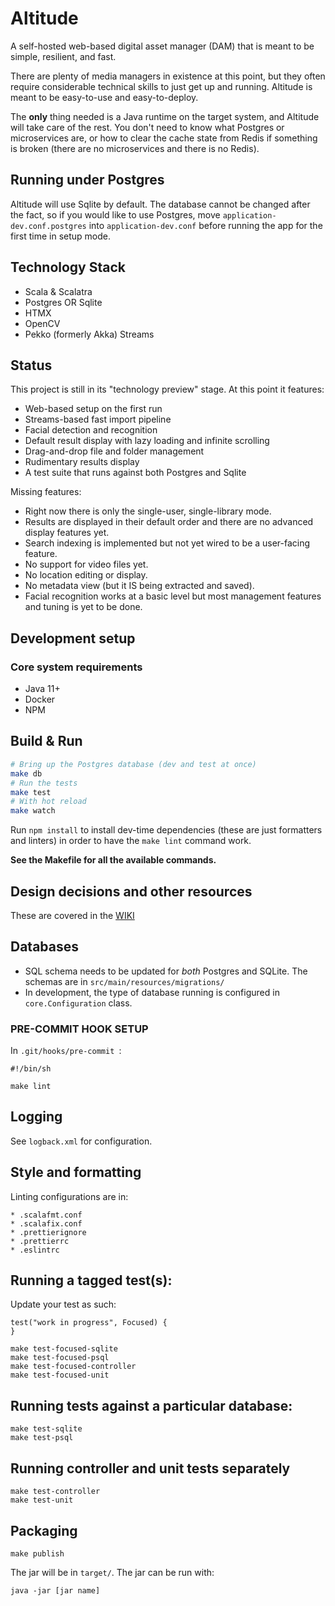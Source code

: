 # Altitude #

A self-hosted web-based digital asset manager (DAM) that is meant to be simple, resilient, and fast.

There are plenty of media managers in existence at this point, but they often require considerable technical
skills to just get up and running. Altitude is meant to be easy-to-use and easy-to-deploy.

The **only** thing needed is a Java runtime on the target system, and Altitude will take care 
of the rest. You don't need to know what Postgres or microservices are, or how to clear the cache state 
from Redis if something is broken (there are no microservices and there is no Redis).

## Running under Postgres
Altitude will use Sqlite by default. The database cannot be changed after the fact, so if you would like to use Postgres, 
move `application-dev.conf.postgres` into `application-dev.conf` before running the app for the first time
in setup mode.

## Technology Stack

* Scala & Scalatra
* Postgres OR Sqlite
* HTMX
* OpenCV
* Pekko (formerly Akka) Streams

## Status

This project is still in its "technology preview" stage. At this point it features:

* Web-based setup on the first run
* Streams-based fast import pipeline
* Facial detection and recognition
* Default result display with lazy loading and infinite scrolling
* Drag-and-drop file and folder management
* Rudimentary results display
* A test suite that runs against both Postgres and Sqlite

Missing features:

* Right now there is only the single-user, single-library mode.
* Results are displayed in their default order and there are no advanced display features yet.
* Search indexing is implemented but not yet wired to be a user-facing feature.
* No support for video files yet.
* No location editing or display.
* No metadata view (but it IS being extracted and saved).
* Facial recognition works at a basic level but most management features and tuning is yet to be done.

## Development setup

### Core system requirements

* Java 11+
* Docker
* NPM

## Build & Run

```sh
# Bring up the Postgres database (dev and test at once)
make db
# Run the tests
make test
# With hot reload
make watch
```

Run `npm install` to install dev-time dependencies (these are just formatters and linters)
in order to have the `make lint` command work.

**See the Makefile for all the available commands.**

## Design decisions and other resources

These are covered in the [WIKI](https://github.com/papito/altitude/wiki)

## Databases

* SQL schema needs to be updated for *both* Postgres and SQLite. The schemas are in `src/main/resources/migrations/`
* In development, the type of database running is configured in `core.Configuration` class.

### PRE-COMMIT HOOK SETUP

In `.git/hooks/pre-commit `:

    #!/bin/sh

    make lint

## Logging

See `logback.xml` for configuration.

## Style and formatting

Linting configurations are in:

    * .scalafmt.conf
    * .scalafix.conf
    * .prettierignore
    * .prettierrc
    * .eslintrc

## Running a tagged test(s):
Update your test as such:

```
test("work in progress", Focused) {
}
```
    make test-focused-sqlite
    make test-focused-psql
    make test-focused-controller
    make test-focused-unit

## Running tests against a particular database:

    make test-sqlite
    make test-psql
    
## Running controller and unit tests separately
    make test-controller
    make test-unit
    
## Packaging

    make publish

The jar will be in `target/`. The jar can be run with:

    java -jar [jar name]
